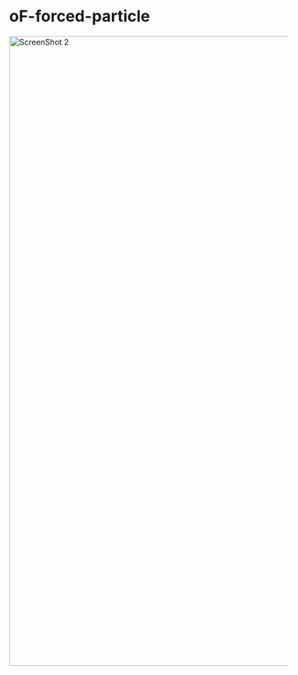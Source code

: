 # oF-forced-particle

<img width="1136" alt="ScreenShot 2" src="https://user-images.githubusercontent.com/26405363/88848899-08695d80-d224-11ea-89c3-e3f8abc15b1b.png">
